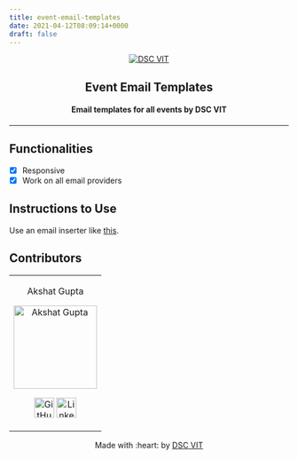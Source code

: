 ```yaml
---
title: event-email-templates
date: 2021-04-12T08:09:14+0000
draft: false
---
```

<p align="center">
<a href="https://dscvit.com">
	<img src="https://user-images.githubusercontent.com/30529572/92081025-fabe6f00-edb1-11ea-9169-4a8a61a5dd45.png" alt="DSC VIT"/>
</a>
	<h2 align="center"> Event Email Templates </h2>
	<h4 align="center"> Email templates for all events by DSC VIT<h4>
</p>

---

## Functionalities
- [x]  Responsive
- [x]  Work on all email providers

## Instructions to Use
Use an email inserter like [this](https://chrome.google.com/webstore/detail/html-inserter-for-gmail/lkdchkblgffcinmodbodlkclphfldkll?hl=en).

## Contributors

<table>
<tr align="center">
<td>

Akshat Gupta
<p align="center">
<img src = "https://avatars1.githubusercontent.com/u/33231334?s=460&u=65c0c41d573a565d23ae705aea25cc8f7231d996&v=4" width="150" height="150" alt="Akshat Gupta">
</p>
<p align="center">
<a href = "https://github.com/akshatvg"><img src = "http://www.iconninja.com/files/241/825/211/round-collaboration-social-github-code-circle-network-icon.svg" width="36" height = "36" alt="GitHub"/></a>
<a href = "https://www.linkedin.com/in/akshatvg/">
<img src = "http://www.iconninja.com/files/863/607/751/network-linkedin-social-connection-circular-circle-media-icon.svg" width="36" height="36" alt="LinkedIn"/>
</a>
</p>
</td>
</tr>
  </table>
  

<p align="center">
	Made with :heart: by <a href="https://dscvit.com">DSC VIT</a>
</p>
